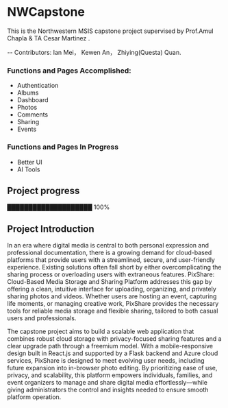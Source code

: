 # NWCapstone

This is the Northwestern MSIS capstone project supervised by Prof.Amul Chapla & TA Cesar Martinez .

-- Contributors: Ian Mei， Kewen An， Zhiying(Questa) Quan.

### Functions and Pages Accomplished:
-  Authentication
-  Albums
-  Dashboard
-  Photos
-  Comments
-  Sharing
-  Events

### Functions and Pages In Progress
- Better UI
- AI Tools

## Project progress
████████████████████ 100%

## Project Introduction

In an era where digital media is central to both personal expression and professional documentation, there is a growing demand for cloud-based platforms that provide users with a streamlined, secure, and user-friendly experience. Existing solutions often fall short by either overcomplicating the sharing process or overloading users with extraneous features. PixShare: Cloud-Based Media Storage and Sharing Platform addresses this gap by offering a clean, intuitive interface for uploading, organizing, and privately sharing photos and videos. Whether users are hosting an event, capturing life moments, or managing creative work, PixShare provides the necessary tools for reliable media storage and flexible sharing, tailored to both casual users and professionals.

The capstone project aims to build a scalable web application that combines robust cloud storage with privacy-focused sharing features and a clear upgrade path through a freemium model. With a mobile-responsive design built in React.js and supported by a Flask backend and Azure cloud services, PixShare is designed to meet evolving user needs, including future expansion into in-browser photo editing. By prioritizing ease of use, privacy, and scalability, this platform empowers individuals, families, and event organizers to manage and share digital media effortlessly—while giving administrators the control and insights needed to ensure smooth platform operation.

